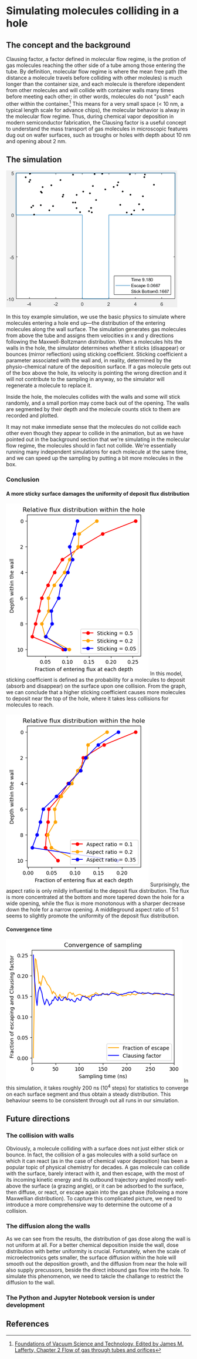 # Simulating molecules colliding in a hole

## The concept and the background

Clausing factor, a factor defined in molecular flow regime, is the protion of gas molecules reaching the other side of a tube among those entering the tube. By definition, molecular flow regime is where the mean free path (the distance a molecule travels before colliding with other moleules) is much longer than the container size, and each molecule is therefore idependent from other molecules and will collide with container walls many times before meeting each other; in other words, molecules do not "push" each other within the container.[^1] This means for a very small space (< 10 nm, a typical length scale for advance chips), the molecular behavior is alway in the molecular flow regime. Thus, during chemical vapor deposition in modern semiconductor fabrication, the Clausing factor is a useful concept to understand the mass transport of gas molecules in microscopic features dug out on wafer surfaces, such as troughs or holes with depth about 10 nm and opening about 2 nm.

## The simulation

![](https://github.com/xzhao287/Clausing_factor_2D/blob/main/Clausing_factor_2D.gif)

In this toy example simulation, we use the basic physics to simulate where molecules entering a hole end up—the distribution of the entering molecules along the wall surface. The simulation generates gas molecules from above the tube and assigns them velocities in x and y directions following the Maxwell-Boltzmann distribution. When a molecules hits the walls in the hole, the simulator determines whether it sticks (disappear) or bounces (mirror reflection) using sticking coefficient. Sticking coefficient a parameter associated with the wall and, in reality, determined by the physio-chemical nature of the deposition surface. If a gas molecule gets out of the box above the hole, its velocity is pointing the wrong direction and it will not contribute to the sampling in anyway, so the simulator will regenerate a molecule to replace it.

Inside the hole, the molecules collides with the walls and some will stick randomly, and a small portion may come back out of the opening. The walls are segmented by their depth and the molecule counts stick to them are recorded and plotted.

It may not make immediate sense that the molecules do not collide each other even though they appear to collide in the animation, but as we have pointed out in the background section that we're simulating in the molecular flow regime, the molecules should in fact not collide. We're essentially running many independent simulations for each molecule at the same time, and we can speed up the sampling by putting a bit more molecules in the box.

### Conclusion

#### A more sticky surface damages the uniformity of deposit flux distribution
![](https://github.com/xzhao287/Clausing_factor_2D/blob/main/fig_sticking_coefficient_test.png)
In this model, sticking coefficient is defined as the probability for a molecules to deposit (absorb and disappear) on the surface upon one collision. From the graph, we can conclude that a higher sticking coefficient causes more molecules to deposit near the top of the hole, where it takes less collisions for molecules to reach.

####
![](https://github.com/xzhao287/Clausing_factor_2D/blob/main/fig_aspect_ratio_test.png)
Surprisingly, the aspect ratio is only mildly influential to the deposit flux distribution. The flux is more concentrated at the bottom and more tapered down the hole for a wide opening, while the flux is more monotonous with a sharper decrease down the hole for a narrow opening. A middleground aspect ratio of 5:1 seems to slightly promote the uniformity of the deposit flux distribution.

#### Convergence time
![](https://github.com/xzhao287/Clausing_factor_2D/blob/main/fig_convergence_time.png)
In this simulation, it takes roughly 200 ns (10<sup>4</sup> steps) for statistics to converge on each surface segment and thus obtain a steady distribution. This behaviour seems to be consistent through out all runs in our simulation.

## Future directions

### The collision with walls

Obviously, a molecule colliding with a surface does not just either stick or bounce. In fact, the collision of a gas molecules with a solid surface on which it can react (as in the case of chemical vapor deposition) has been a popular topic of physical chemistry for decades. A gas molecule can collide with the surface, barely interact with it, and then escape, with the most of its incoming kinetic energy and its outbound trajectory angled mostly well-above the surface (a grazing angle), or it can be adsorbed to the surface, then diffuse, or react, or escape again into the gas phase (following a more Maxwellian distribution). To capture this complicated picture, we need to introduce a more comprehensive way to determine the outcome of a collision.

### The diffusion along the walls

As we can see from the results, the distribution of gas dose along the wall is not uniform at all. For a better chemical deposition inside the wall, dose distribution with better uniformity is crucial. Fortunately, when the scale of microelectronics gets smaller, the surface diffusion within the hole will smooth out the deposition growth, and the diffusion from near the hole will also supply precussors, beside the direct inbound gas flow into the hole. To simulate this phenomenon, we need to takcle the challange to restrict the diffusion to the wall.

### The Python and Jupyter Notebook version is under development

## References

[^1]: [Foundations of Vacuum Science and Technology, Edited by James M. Lafferty, Chapter 2 Flow of gas through tubes and orifices](https://atomoptics-nas.uoregon.edu/~tbrown/files/strontium_vacuum_system/Research%20Papers/Livesey_mod.pdf)
